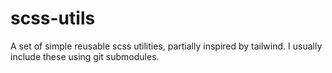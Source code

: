 # scss-utils

A set of simple reusable scss utilities, partially inspired by tailwind.
I usually include these using git submodules.